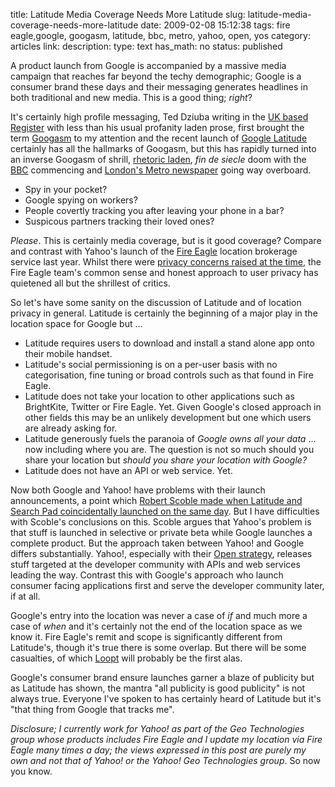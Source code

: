title: Latitude Media Coverage Needs More Latitude
slug: latitude-media-coverage-needs-more-latitude
date: 2009-02-08 15:12:38
tags: fire eagle,google, googasm, latitude, bbc, metro, yahoo, open, yos
category: articles
link: 
description: 
type: text
has_math: no
status: published

A product launch from Google is accompanied by a massive media campaign that reaches far beyond the techy demographic; Google is a consumer brand these days and their messaging generates headlines in both traditional and new media. This is a good thing; *right*?

It's certainly high profile messaging, Ted Dziuba writing in the [UK based Register](https://www.theregister.co.uk/ "https://www.theregister.co.uk/") with less than his usual profanity laden prose, first brought the term [Googasm](https://www.urbandictionary.com/define.php?term=Googasm "https://www.urbandictionary.com/define.php?term=Googasm") to my attention and the recent launch of [Google Latitude](https://www.google.com/latitude/intro.html "https://www.google.com/latitude/intro.html") certainly has all the hallmarks of Googasm, but this has rapidly turned into an inverse Googasm of shrill, [rhetoric laden](https://www.informationweek.com/news/internet/google/showArticle.jhtml?articleID=213201991&subSection=Web+Development "https://www.informationweek.com/news/internet/google/showArticle.jhtml?articleID=213201991&subSection=Web+Development"), *fin de siecle* doom with the [BBC](https://www.bbc.co.uk/blogs/technology/2009/02/google_puts_spy_in_your_pocket.html "https://www.bbc.co.uk/blogs/technology/2009/02/google_puts_spy_in_your_pocket.html") commencing and [London's Metro newspaper](https://www.metro.co.uk/news/article.html?Google_puts_spy_in_your_pocket&in_article_id=519982&in_page_id=34 "https://www.metro.co.uk/news/article.html?Google_puts_spy_in_your_pocket&in_article_id=519982&in_page_id=34") going way overboard.


* Spy in your pocket?
* Google spying on workers?
* People covertly tracking you after leaving your phone in a bar?
* Suspicous partners tracking their loved ones?

<!-- TEASER_END -->

*Please*. This is certainly media coverage, but is it good coverage? Compare and contrast with Yahoo's launch of the [Fire Eagle](https://fireeagle.yahoo.net/ "https://fireeagle.yahoo.net/") location brokerage service last year. Whilst there were [privacy concerns raised at the time](https://news.bbc.co.uk/1/hi/technology/7559731.stm "https://news.bbc.co.uk/1/hi/technology/7559731.stm"), the Fire Eagle team's common sense and honest approach to user privacy has quietened all but the shrillest of critics.

So let's have some sanity on the discussion of Latitude and of location privacy in general. Latitude is certainly the beginning of a major play in the location space for Google but ...
* Latitude requires users to download and install a stand alone app onto their mobile handset.
* Latitude's social permissioning is on a per-user basis with no categorisation, fine tuning or broad controls such as that found in Fire Eagle.
* Latitude does not take your location to other applications such as BrightKite, Twitter or Fire Eagle. Yet. Given Google's closed approach in other fields this may be an unlikely development but one which users are already asking for.
* Latitude generously fuels the paranoia of *Google owns all your data* ... now including where you are. The question is not so much should you share your location but *should you share your location with Google?*
* Latitude does not have an API or web service. Yet.


Now both Google and Yahoo! have problems with their launch announcements, a point which [Robert Scoble made when Latitude and Search Pad coincidentally launched on the same day](https://scobleizer.com/2009/02/04/why-yahoos-announcement-today-wont-get-as-much-hype-as-googles/ "https://scobleizer.com/2009/02/04/why-yahoos-announcement-today-wont-get-as-much-hype-as-googles/"). But I have difficulties with Scoble's conclusions on this. Scoble argues that Yahoo's problem is that stuff is launched in selective or private beta while Google launches a complete product. But the approach taken between Yahoo! and Google differs substantially. Yahoo!, especially with their [Open strategy](https://developer.yahoo.com/yos/ "https://developer.yahoo.com/yos/"), releases stuff targeted at the developer community with APIs and web services leading the way. Contrast this with Google's approach who launch consumer facing applications first and serve the developer community later, if at all.

Google's entry into the location was never a case of *if* and much more a case of *when* and it's certainly not the end of the location space as we know it. Fire Eagle's remit and scope is significantly different from Latitude's, though it's true there is some overlap. But there will be some casualties, of which [Loopt](https://loopt.com "https://loopt.com") will probably be the first alas.

Google's consumer brand ensure launches garner a blaze of publicity but as Latitude has shown, the mantra "all publicity is good publicity" is not always true. Everyone I've spoken to has certainly heard of Latitude but it's "that thing from Google that tracks me".

*Disclosure; I currently work for Yahoo! as part of the Geo Technologies group whose products includes Fire Eagle and I update my location via Fire Eagle many times a day; the views expressed in this post are purely my own and not that of Yahoo! or the Yahoo! Geo Technologies group*. So now you know.

